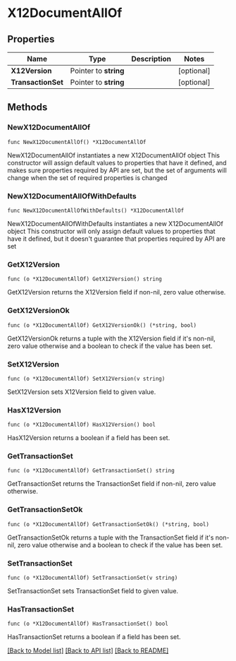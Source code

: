 # X12DocumentAllOf

## Properties

Name | Type | Description | Notes
------------ | ------------- | ------------- | -------------
**X12Version** | Pointer to **string** |  | [optional] 
**TransactionSet** | Pointer to **string** |  | [optional] 

## Methods

### NewX12DocumentAllOf

`func NewX12DocumentAllOf() *X12DocumentAllOf`

NewX12DocumentAllOf instantiates a new X12DocumentAllOf object
This constructor will assign default values to properties that have it defined,
and makes sure properties required by API are set, but the set of arguments
will change when the set of required properties is changed

### NewX12DocumentAllOfWithDefaults

`func NewX12DocumentAllOfWithDefaults() *X12DocumentAllOf`

NewX12DocumentAllOfWithDefaults instantiates a new X12DocumentAllOf object
This constructor will only assign default values to properties that have it defined,
but it doesn't guarantee that properties required by API are set

### GetX12Version

`func (o *X12DocumentAllOf) GetX12Version() string`

GetX12Version returns the X12Version field if non-nil, zero value otherwise.

### GetX12VersionOk

`func (o *X12DocumentAllOf) GetX12VersionOk() (*string, bool)`

GetX12VersionOk returns a tuple with the X12Version field if it's non-nil, zero value otherwise
and a boolean to check if the value has been set.

### SetX12Version

`func (o *X12DocumentAllOf) SetX12Version(v string)`

SetX12Version sets X12Version field to given value.

### HasX12Version

`func (o *X12DocumentAllOf) HasX12Version() bool`

HasX12Version returns a boolean if a field has been set.

### GetTransactionSet

`func (o *X12DocumentAllOf) GetTransactionSet() string`

GetTransactionSet returns the TransactionSet field if non-nil, zero value otherwise.

### GetTransactionSetOk

`func (o *X12DocumentAllOf) GetTransactionSetOk() (*string, bool)`

GetTransactionSetOk returns a tuple with the TransactionSet field if it's non-nil, zero value otherwise
and a boolean to check if the value has been set.

### SetTransactionSet

`func (o *X12DocumentAllOf) SetTransactionSet(v string)`

SetTransactionSet sets TransactionSet field to given value.

### HasTransactionSet

`func (o *X12DocumentAllOf) HasTransactionSet() bool`

HasTransactionSet returns a boolean if a field has been set.


[[Back to Model list]](../README.md#documentation-for-models) [[Back to API list]](../README.md#documentation-for-api-endpoints) [[Back to README]](../README.md)



